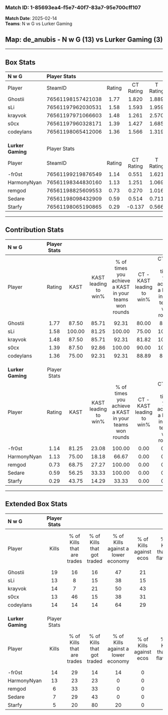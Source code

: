 ### Match ID: 1-85693ea4-f5e7-40f7-83a7-95e700cff107  
**Match Date**: 2025-02-14  
**Teams**: N w G vs Lurker Gaming  

## **Map**: de_anubis - N w G (13) vs Lurker Gaming (3)  
---  

## Box Stats  

| **N w G**         | Player Stats      |        |           |          |        |       |       |         |        |      |     |
| :- | :- | :-: | :-: | :-: | :-: | :-: | :-: | :-: | :-: | :-: | :-: |
| Player            | SteamID           | Rating | CT Rating | T Rating |  KAST  |  ADR  | Kills | Assists | Deaths | K/D  | HS% |
| Ghostii           | 76561198157421038 |  1.77  |   1.820   |  1.889   | 87.50  | 103.4 |  19   |    2    |   9    | 2.11 | 63  |
| sLi               | 76561197962030531 |  1.58  |   1.593   |  1.959   | 100.00 | 89.4  |  13   |    6    |   7    | 1.86 | 53  |
| krayvok           | 76561197971066603 |  1.48  |   1.261   |  2.570   | 87.50  | 107.8 |  14   |    8    |   11   | 1.27 | 57  |
| s0cx              | 76561197960328171 |  1.39  |   1.427   |  1.685   | 87.50  | 88.9  |  13   |    6    |   10   | 1.30 | 69  |
| codeylans         | 76561198065412006 |  1.36  |   1.566   |  1.319   | 75.00  | 85.9  |  14   |    3    |   9    | 1.56 | 57  |
|                   |                   |        |           |          |        |       |       |         |        |      |     |
|                   |                   |        |           |          |        |       |       |         |        |      |     |
|                   |                   |        |           |          |        |       |       |         |        |      |     |
| **Lurker Gaming** | Player Stats      |        |           |          |        |       |       |         |        |      |     |
| Player            | SteamID           | Rating | CT Rating | T Rating |  KAST  |  ADR  | Kills | Assists | Deaths | K/D  | HS% |
| -fr0st            | 76561199219876549 |  1.14  |   0.551   |  1.621   | 81.25  | 75.6  |  14   |    4    |   16   | 0.88 | 28  |
| HarmonyNyan       | 76561198344830160 |  1.13  |   1.251   |  1.069   | 75.00  | 84.2  |  13   |    2    |   14   | 0.93 | 53  |
| remgod            | 76561198825609553 |  0.73  |   0.270   |  1.016   | 68.75  | 91.3  |   6   |    8    |   15   | 0.40 | 100 |
| Sedare            | 76561198098432909 |  0.59  |   0.514   |  0.711   | 56.25  | 57.5  |   7   |    4    |   14   | 0.50 | 57  |
| Starfy            | 76561198065190865 |  0.29  |  -0.137   |  0.566   | 43.75  | 41.4  |   5   |    1    |   15   | 0.33 | 60  |
---  

## Contribution Stats  

| **N w G**         | Player Stats |        |                      |                                                        |                           |                                                             |                          |                                                            |
| :- | :-: | :-: | :-: | :-: | :-: | :-: | :-: | :-: |
| Player            |    Rating    |  KAST  | KAST leading to win% | % of times you achieve a KAST in your teams won rounds | CT - KAST leading to win% | CT - % of times you achieve a KAST in your teams won rounds | T - KAST leading to win% | T - % of times you achieve a KAST in your teams won rounds |
| Ghostii           |     1.77     | 87.50  |        85.71         |                         92.31                          |           80.00           |                            88.89                            |          100.00          |                           100.00                           |
| sLi               |     1.58     | 100.00 |        81.25         |                         100.00                         |           75.00           |                           100.00                            |          100.00          |                           100.00                           |
| krayvok           |     1.48     | 87.50  |        85.71         |                         92.31                          |           81.82           |                           100.00                            |          100.00          |                           75.00                            |
| s0cx              |     1.39     | 87.50  |        92.86         |                         100.00                         |           90.00           |                           100.00                            |          100.00          |                           100.00                           |
| codeylans         |     1.36     | 75.00  |        92.31         |                         92.31                          |           88.89           |                            88.89                            |          100.00          |                           100.00                           |
|                   |              |        |                      |                                                        |                           |                                                             |                          |                                                            |
|                   |              |        |                      |                                                        |                           |                                                             |                          |                                                            |
|                   |              |        |                      |                                                        |                           |                                                             |                          |                                                            |
| **Lurker Gaming** | Player Stats |        |                      |                                                        |                           |                                                             |                          |                                                            |
| Player            |    Rating    |  KAST  | KAST leading to win% | % of times you achieve a KAST in your teams won rounds | CT - KAST leading to win% | CT - % of times you achieve a KAST in your teams won rounds | T - KAST leading to win% | T - % of times you achieve a KAST in your teams won rounds |
| -fr0st            |     1.14     | 81.25  |        23.08         |                         100.00                         |           0.00            |                            0.00                             |          27.27           |                           100.00                           |
| HarmonyNyan       |     1.13     | 75.00  |        18.18         |                         66.67                          |           0.00            |                            0.00                             |          25.00           |                           66.67                            |
| remgod            |     0.73     | 68.75  |        27.27         |                         100.00                         |           0.00            |                            0.00                             |          30.00           |                           100.00                           |
| Sedare            |     0.59     | 56.25  |        33.33         |                         100.00                         |           0.00            |                            0.00                             |          42.86           |                           100.00                           |
| Starfy            |     0.29     | 43.75  |        14.29         |                         33.33                          |           0.00            |                            0.00                             |          16.67           |                           33.33                            |
---  

## Extended Box Stats  

| **N w G**         | Player Stats |                            |                            |                                    |                         |                              |                                 |        |                             |                                     |                          |                               |                            |
| :- | :-: | :-: | :-: | :-: | :-: | :-: | :-: | :-: | :-: | :-: | :-: | :-: | :-: |
| Player            |    Kills     | % of Kills that are trades | % of Kills that got traded | % of Kills against a lower economy | % of Kills against ecos | % of Kills that are flawless | % of Kills that are close duels | Deaths | % of Deaths that get traded | % of Deaths against a lower economy | % of Deaths against ecos | % of Deaths that are flawless | % of Deaths that are close |
| Ghostii           |      19      |             16             |             16             |                 47                 |           21            |              79              |               11                |   9    |             22              |                 22                  |            11            |              78               |             0              |
| sLi               |      13      |             8              |             15             |                 38                 |           15            |              54              |               15                |   7    |             43              |                 29                  |            14            |              29               |             14             |
| krayvok           |      14      |             7              |             21             |                 50                 |           43            |              64              |                7                |   11   |             27              |                 36                  |            18            |              45               |             0              |
| s0cx              |      13      |             46             |             15             |                 38                 |           31            |              46              |               15                |   10   |             30              |                 30                  |            10            |              50               |             20             |
| codeylans         |      14      |             14             |             14             |                 64                 |           29            |              57              |                7                |   9    |             33              |                 22                  |            11            |              56               |             11             |
|                   |              |                            |                            |                                    |                         |                              |                                 |        |                             |                                     |                          |                               |                            |
|                   |              |                            |                            |                                    |                         |                              |                                 |        |                             |                                     |                          |                               |                            |
|                   |              |                            |                            |                                    |                         |                              |                                 |        |                             |                                     |                          |                               |                            |
| **Lurker Gaming** | Player Stats |                            |                            |                                    |                         |                              |                                 |        |                             |                                     |                          |                               |                            |
| Player            |    Kills     | % of Kills that are trades | % of Kills that got traded | % of Kills against a lower economy | % of Kills against ecos | % of Kills that are flawless | % of Kills that are close duels | Deaths | % of Deaths that get traded | % of Deaths against a lower economy | % of Deaths against ecos | % of Deaths that are flawless | % of Deaths that are close |
| -fr0st            |      14      |             29             |             14             |                 14                 |            0            |              71              |                7                |   16   |             19              |                  6                  |            0             |              69               |             6              |
| HarmonyNyan       |      13      |             23             |             23             |                 0                  |            0            |              31              |               15                |   14   |              7              |                  7                  |            0             |              71               |             7              |
| remgod            |      6       |             33             |             33             |                 0                  |            0            |              33              |               17                |   15   |             20              |                  7                  |            0             |              47               |             27             |
| Sedare            |      7       |             29             |             43             |                 0                  |            0            |              71              |                0                |   14   |             14              |                  7                  |            0             |              57               |             7              |
| Starfy            |      5       |             20             |             80             |                 20                 |            0            |              80              |                0                |   15   |             20              |                  7                  |            0             |              67               |             7              |
